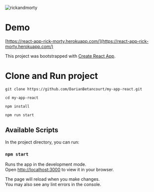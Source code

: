 ![rickandmorty](https://user-images.githubusercontent.com/86523981/178031769-d840cbd7-9eeb-424d-80b1-fe3b0b18e2e1.png)
# Demo 

[https://react-app-rick-morty.herokuapp.com/](https://react-app-rick-morty.herokuapp.com/)

This project was bootstrapped with [Create React App](https://github.com/facebook/create-react-app).

# Clone and Run project
  
~~~
git clone https://github.com/DarianBetancourt/my-app-react.git
~~~
~~~
cd my-app-react
~~~
~~~
npm install
~~~
~~~
npm run start
~~~

## Available Scripts

In the project directory, you can run:

### `npm start`

Runs the app in the development mode.\
Open [http://localhost:3000](http://localhost:3000) to view it in your browser.

The page will reload when you make changes.\
You may also see any lint errors in the console.
